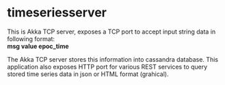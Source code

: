 # timeseriesserver
This is Akka TCP server, exposes a TCP port to accept input string data in following format: <br/> <b>msg value epoc_time</b>

The Akka TCP server stores this information into cassandra database. This application also exposes HTTP port for various REST services to query stored time series data in json or HTML format (grahical).
